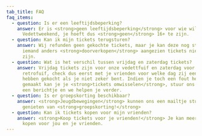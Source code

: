 ```yaml
---
tab_title: FAQ
faq_items:
  - question: Is er een leeftijdsbeperking?
    answer: Er is <strong>geen leeftijdsbeperking</strong> voor wie wilt komen naar
      Vedettweekend, je hoeft dus <strong>geen</strong> 16+ te zijn.
  - question: Kan ik mijn tickets terugsturen?
    answer: Wij refunden geen gekochte tickets, maar je kan deze nog steeds aan
      iemand anders <strong>doorverkopen</strong> aangezien tickets niet op naam
      zijn.
  - question: Wat is het verschil tussen vrijdag en zaterdag tickets?
    answer: Vrijdag tickets zijn voor onze vedettfuif en zaterdag voor onze
      retrofuif, check dus eerst met je vrienden voor welke dag zij een ticket
      hebben gekocht als je niet zeker bent. Indien je toch een fout hebt
      gemaakt kan je je <strong>tickets omwisselen</strong>, stuur ons hiervoor
      een berichtje en we helpen je verder.
  - question: Is er groepskorting beschikbaar?
    answer: <strong>Jeugdbewegingen</strong> kunnen ons een mailtje sturen en
      genieten van <strong>groepskorting!</strong>
  - question: Kan ik tickets kopen voor mijn vrienden?
    answer: <strong>Koop tickets voor je vrienden!</strong> Je kan meerdere tickets
      kopen voor jou en je vrienden.
---
```


